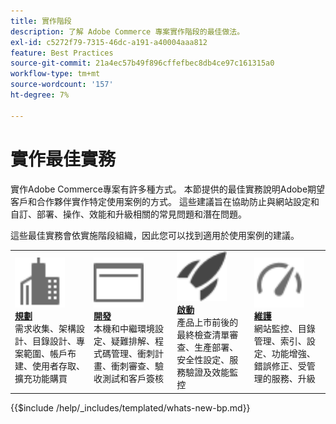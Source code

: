 ```yaml
---
title: 實作階段
description: 了解 Adobe Commerce 專案實作階段的最佳做法。
exl-id: c5272f79-7315-46dc-a191-a40004aaa812
feature: Best Practices
source-git-commit: 21a4ec57b49f896cffefbec8db4ce97c161315a0
workflow-type: tm+mt
source-wordcount: '157'
ht-degree: 7%

---
```


# 實作最佳實務

實作Adobe Commerce專案有許多種方式。 本節提供的最佳實務說明Adobe期望客戶和合作夥伴實作特定使用案例的方式。 這些建議旨在協助防止與網站設定和自訂、部署、操作、效能和升級相關的常見問題和潛在問題。

這些最佳實務會依實施階段組織，因此您可以找到適用於使用案例的建議。

<table style="table-layout:fixed">
<tr>
  <td>
    <a href="planning/overview.md">
    <img alt="規劃" src="../../assets/icons/enterprise.svg" width="80" height="80"/>
    </a>
    <div>
    <a href="planning/overview.md"><strong>規劃</strong></a>
    </div>
    需求收集、架構設計、目錄設計、專案範圍、帳戶布建、使用者存取、擴充功能購買
    <br>
  </td>
  <td>
    <a href="development/overview.md">
      <img alt="開發" src="../../assets/icons/page-rule.svg" width="80" height="80">
    </a>
    <div>
    <a href="development/overview.md"><strong>開發</strong></a>
    </div>
    本機和中繼環境設定、疑難排解、程式碼管理、衝刺計畫、衝刺審查、驗收測試和客戶簽核
    <br>
  </td>
  <td>
    <a href="launch/overview.md">
      <img alt="Launch" src="../../assets/icons/launch.svg" width="80" height="80">
    </a>
    <div>
    <a href="launch/overview.md"><strong>啟動</strong></a>
    </div>
    產品上市前後的最終檢查清單審查、生產部署、安全性設定、服務驗證及效能監控  
    <br>
  </td>
  <td>
    <a href="maintenance/overview.md">
      <img alt="維護" src="../../assets/icons/gauge.svg" width="80" height="80">
    </a>
    <div>
    <a href="maintenance/overview.md"><strong>維護</strong></a>
    </div>
    網站監控、目錄管理、索引、設定、功能增強、錯誤修正、受管理的服務、升級   
    <br>
  </td>
</tr>
</table>

{{$include /help/_includes/templated/whats-new-bp.md}}

<!-- Last updated from includes: 2025-09-04 11:19:10 -->
